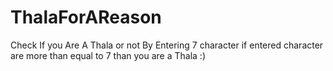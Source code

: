 # ThalaForAReason
Check If you Are A Thala or not By Entering 7 character if entered character are more than equal to 7 than you are a Thala :)
